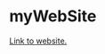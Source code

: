# myWebSite
<a href="file:///home/chronos/u-59788a28bf7faeedb9afe6db642a896b51ffd674/MyFiles/Website/index.html">Link to website.</a>

